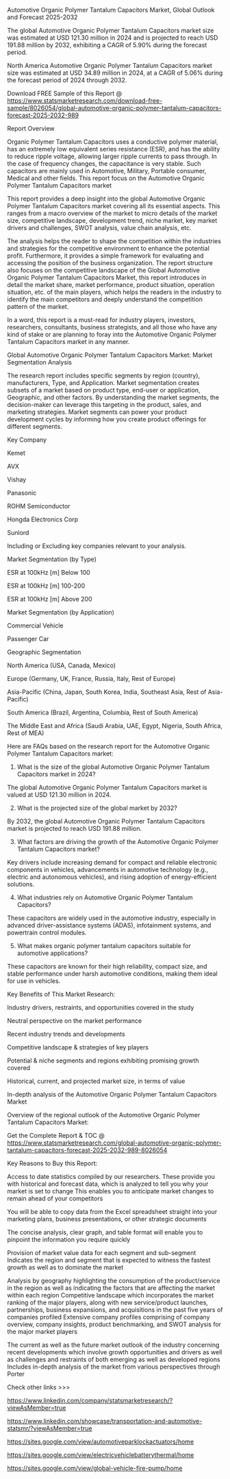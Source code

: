 Automotive Organic Polymer Tantalum Capacitors Market, Global Outlook and Forecast 2025-2032

The global Automotive Organic Polymer Tantalum Capacitors market size was estimated at USD 121.30 million in 2024 and is projected to reach USD 191.88 million by 2032, exhibiting a CAGR of 5.90% during the forecast period.

North America Automotive Organic Polymer Tantalum Capacitors market size was estimated at USD 34.89 million in 2024, at a CAGR of 5.06% during the forecast period of 2024 through 2032.

Download FREE Sample of this Report @ https://www.statsmarketresearch.com/download-free-sample/8026054/global-automotive-organic-polymer-tantalum-capacitors-forecast-2025-2032-989


Report Overview

Organic Polymer Tantalum Capacitors uses a conductive polymer material, has an extremely low equivalent series resistance (ESR), and has the ability to reduce ripple voltage, allowing larger ripple currents to pass through. In the case of frequency changes, the capacitance is very stable. Such capacitors are mainly used in Automotive, Military, Portable consumer, Medical and other fields. This report focus on the Automotive Organic Polymer Tantalum Capacitors market

This report provides a deep insight into the global Automotive Organic Polymer Tantalum Capacitors market covering all its essential aspects. This ranges from a macro overview of the market to micro details of the market size, competitive landscape, development trend, niche market, key market drivers and challenges, SWOT analysis, value chain analysis, etc.

The analysis helps the reader to shape the competition within the industries and strategies for the competitive environment to enhance the potential profit. Furthermore, it provides a simple framework for evaluating and accessing the position of the business organization. The report structure also focuses on the competitive landscape of the Global Automotive Organic Polymer Tantalum Capacitors Market, this report introduces in detail the market share, market performance, product situation, operation situation, etc. of the main players, which helps the readers in the industry to identify the main competitors and deeply understand the competition pattern of the market.

In a word, this report is a must-read for industry players, investors, researchers, consultants, business strategists, and all those who have any kind of stake or are planning to foray into the Automotive Organic Polymer Tantalum Capacitors market in any manner.

Global Automotive Organic Polymer Tantalum Capacitors Market: Market Segmentation Analysis

The research report includes specific segments by region (country), manufacturers, Type, and Application. Market segmentation creates subsets of a market based on product type, end-user or application, Geographic, and other factors. By understanding the market segments, the decision-maker can leverage this targeting in the product, sales, and marketing strategies. Market segments can power your product development cycles by informing how you create product offerings for different segments.

Key Company

Kemet

AVX

Vishay

Panasonic

ROHM Semiconductor

Hongda Electronics Corp

Sunlord

Including or Excluding key companies relevant to your analysis.

Market Segmentation (by Type)

ESR at 100kHz [m] Below 100

ESR at 100kHz [m] 100-200

ESR at 100kHz [m] Above 200

Market Segmentation (by Application)

Commercial Vehicle

Passenger Car

Geographic Segmentation

North America (USA, Canada, Mexico)

Europe (Germany, UK, France, Russia, Italy, Rest of Europe)

Asia-Pacific (China, Japan, South Korea, India, Southeast Asia, Rest of Asia-Pacific)

South America (Brazil, Argentina, Columbia, Rest of South America)

The Middle East and Africa (Saudi Arabia, UAE, Egypt, Nigeria, South Africa, Rest of MEA)

Here are FAQs based on the research report for the Automotive Organic Polymer Tantalum Capacitors market:

1. What is the size of the global Automotive Organic Polymer Tantalum Capacitors market in 2024?

The global Automotive Organic Polymer Tantalum Capacitors market is valued at USD 121.30 million in 2024.

2. What is the projected size of the global market by 2032?

By 2032, the global Automotive Organic Polymer Tantalum Capacitors market is projected to reach USD 191.88 million.

3. What factors are driving the growth of the Automotive Organic Polymer Tantalum Capacitors market?

Key drivers include increasing demand for compact and reliable electronic components in vehicles, advancements in automotive technology (e.g., electric and autonomous vehicles), and rising adoption of energy-efficient solutions.

4. What industries rely on Automotive Organic Polymer Tantalum Capacitors?

These capacitors are widely used in the automotive industry, especially in advanced driver-assistance systems (ADAS), infotainment systems, and powertrain control modules.

5. What makes organic polymer tantalum capacitors suitable for automotive applications?

These capacitors are known for their high reliability, compact size, and stable performance under harsh automotive conditions, making them ideal for use in vehicles.

Key Benefits of This Market Research:

Industry drivers, restraints, and opportunities covered in the study

Neutral perspective on the market performance

Recent industry trends and developments

Competitive landscape & strategies of key players

Potential & niche segments and regions exhibiting promising growth covered

Historical, current, and projected market size, in terms of value

In-depth analysis of the Automotive Organic Polymer Tantalum Capacitors Market

Overview of the regional outlook of the Automotive Organic Polymer Tantalum Capacitors Market:

Get the Complete Report & TOC @ https://www.statsmarketresearch.com/global-automotive-organic-polymer-tantalum-capacitors-forecast-2025-2032-989-8026054


Key Reasons to Buy this Report:


Access to date statistics compiled by our researchers. These provide you with historical and forecast data, which is analyzed to tell you why your market is set to change
This enables you to anticipate market changes to remain ahead of your competitors

You will be able to copy data from the Excel spreadsheet straight into your marketing plans, business presentations, or other strategic documents

The concise analysis, clear graph, and table format will enable you to pinpoint the information you require quickly


Provision of market value data for each segment and sub-segment
Indicates the region and segment that is expected to witness the fastest growth as well as to dominate the market

Analysis by geography highlighting the consumption of the product/service in the region as well as indicating the factors that are affecting the market within each region
Competitive landscape which incorporates the market ranking of the major players, along with new service/product launches, partnerships, business expansions, and acquisitions in the past five years of companies profiled
Extensive company profiles comprising of company overview, company insights, product benchmarking, and SWOT analysis for the major market players

The current as well as the future market outlook of the industry concerning recent developments which involve growth opportunities and drivers as well as challenges and restraints of both emerging as well as developed regions
Includes in-depth analysis of the market from various perspectives through Porter


Check other links >>>

https://www.linkedin.com/company/statsmarketresearch/?viewAsMember=true

https://www.linkedin.com/showcase/transportation-and-automotive-statsmr/?viewAsMember=true

https://sites.google.com/view/automotiveparklockactuators/home

https://sites.google.com/view/electricvehiclebatterythermal/home

https://sites.google.com/view/global-vehicle-fire-pump/home
